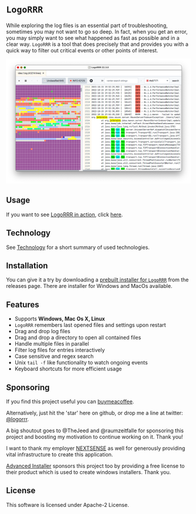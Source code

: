 # `LogoRRR`

While exploring the log files is an essential part of troubleshooting, sometimes you may not want to go so deep. In
fact, when you get an error, you may simply want to see what happened as fast as possible and in a clear way. `LogoRRR`
is a tool that does precisely that and provides you with a quick way to filter out critical events or other points of
interest.

![Screenshot of LogoRRR, version 22.3.0](docs/releases/23.1.0/screenshot-23.1.0.png?raw=true)

## Usage

If you want to see [LogoRRR in action](Usage.md), click [here](Usage.md).

## Technology

See [Technology](Technology.md) for a short summary of used technologies.

## Installation

You can give it a try by downloading
a [prebuilt installer for `LogoRRR`](https://github.com/rladstaetter/LogoRRR/releases/tag/22.3.0) from the releases
page. There are installer for Windows and MacOs available.

## Features

- Supports **Windows, Mac Os X, Linux**
- `LogoRRR` remembers last opened files and settings upon restart
- Drag and drop log files
- Drag and drop a directory to open all contained files
- Handle multiple files in parallel
- Filter log files for entries interactively
- Case sensitive and regex search
- Unix `tail -f` like functionality to watch ongoing events
- Keyboard shortcuts for more efficient usage

## Sponsoring

If you find this project useful you can [buymeacoffee](https://www.buymeacoffee.com/rladstaetter).

Alternatively, just hit the 'star' here on github, or drop me a line at
twitter: [@logorrr](https://www.twitter.com/logorrr/).

A big shoutout goes to @TheJeed and @raumzeitfalle for sponsoring this project and boosting my motivation to continue
working on it. Thank you!

I want to thank my employer [NEXTSENSE](https://www.nextsense-worldwide.com/) as well for generously providing vital
infrastructure to create this application.

[Advanced Installer](https://www.advancedinstaller.com) sponsors this project too by providing a free license to their
product which is used to create windows installers. Thank you.

## License

This software is licensed under Apache-2 License.

